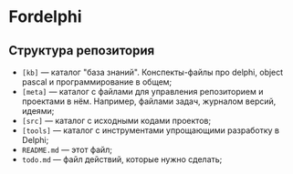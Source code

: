# Fordelphi
## Структура репозитория

   * `[kb]` &mdash; каталог "база знаний". Конспекты-файлы про delphi, object pascal и программирование в общем;
   * `[meta]` &mdash; каталог с файлами для управления репозиторием и проектами в нём. Например, файлами задач, журналом версий, идеями;
   * `[src]` &mdash; каталог с исходными кодами проектов;
   * `[tools]` &mdash; каталог с инструментами упрощающими разработку в Delphi;
   * `README.md` &mdash; этот файл;
   * `todo.md` &mdash; файл действий, которые нужно сделать;
